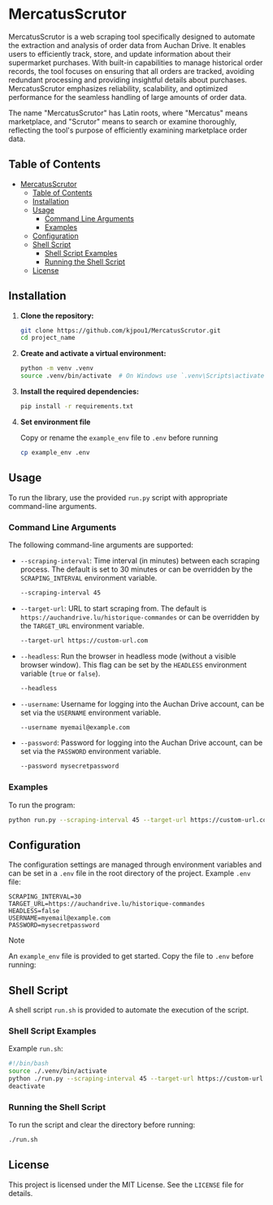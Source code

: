 # MercatusScrutor

MercatusScrutor is a web scraping tool specifically designed to automate the extraction and analysis of order data from Auchan Drive. It enables users to efficiently track, store, and update information about their supermarket purchases. With built-in capabilities to manage historical order records, the tool focuses on ensuring that all orders are tracked, avoiding redundant processing and providing insightful details about purchases. MercatusScrutor emphasizes reliability, scalability, and optimized performance for the seamless handling of large amounts of order data.

The name "MercatusScrutor" has Latin roots, where "Mercatus" means marketplace, and "Scrutor" means to search or examine thoroughly, reflecting the tool's purpose of efficiently examining marketplace order data.

## Table of Contents

- [MercatusScrutor](#mercatusscrutor)
  - [Table of Contents](#table-of-contents)
  - [Installation](#installation)
  - [Usage](#usage)
    - [Command Line Arguments](#command-line-arguments)
    - [Examples](#examples)
  - [Configuration](#configuration)
  - [Shell Script](#shell-script)
    - [Shell Script Examples](#shell-script-examples)
    - [Running the Shell Script](#running-the-shell-script)
  - [License](#license)

## Installation

1. **Clone the repository:**

    ```bash
    git clone https://github.com/kjpou1/MercatusScrutor.git
    cd project_name
    ```

2. **Create and activate a virtual environment:**

    ```bash
    python -m venv .venv
    source .venv/bin/activate  # On Windows use `.venv\Scripts\activate`
    ```

3. **Install the required dependencies:**

    ```bash
    pip install -r requirements.txt
    ```

4. **Set environment file**

    Copy or rename the `example_env` file to `.env` before running

    ```bash
    cp example_env .env
    ```

## Usage

To run the library, use the provided `run.py` script with appropriate command-line arguments.

### Command Line Arguments

The following command-line arguments are supported:

- `--scraping-interval`: Time interval (in minutes) between each scraping process. The default is set to 30 minutes or can be overridden by the `SCRAPING_INTERVAL` environment variable.
  ```bash
  --scraping-interval 45
  ```

- `--target-url`: URL to start scraping from. The default is `https://auchandrive.lu/historique-commandes` or can be overridden by the `TARGET_URL` environment variable.
  ```bash
  --target-url https://custom-url.com
  ```

- `--headless`: Run the browser in headless mode (without a visible browser window). This flag can be set by the `HEADLESS` environment variable (`true` or `false`).
  ```bash
  --headless
  ```

- `--username`: Username for logging into the Auchan Drive account, can be set via the `USERNAME` environment variable.
  ```bash
  --username myemail@example.com
  ```

- `--password`: Password for logging into the Auchan Drive account, can be set via the `PASSWORD` environment variable.
  ```bash
  --password mysecretpassword
  ```

### Examples

To run the program:

```bash
python run.py --scraping-interval 45 --target-url https://custom-url.com --username myemail@example.com --password mysecretpassword --headless
```

## Configuration

The configuration settings are managed through environment variables and can be set in a `.env` file in the root directory of the project.
Example `.env` file:

```
SCRAPING_INTERVAL=30
TARGET_URL=https://auchandrive.lu/historique-commandes
HEADLESS=false
USERNAME=myemail@example.com
PASSWORD=mysecretpassword
```

> [!NOTE]
> An `example_env` file is provided to get started. Copy the file to `.env` before running:

## Shell Script

A shell script `run.sh` is provided to automate the execution of the script.

### Shell Script Examples

Example `run.sh`:

```bash
#!/bin/bash
source ./.venv/bin/activate
python ./run.py --scraping-interval 45 --target-url https://custom-url.com --headless
deactivate
```

### Running the Shell Script

To run the script and clear the directory before running:

```bash
./run.sh
```

## License

This project is licensed under the MIT License. See the `LICENSE` file for details.
